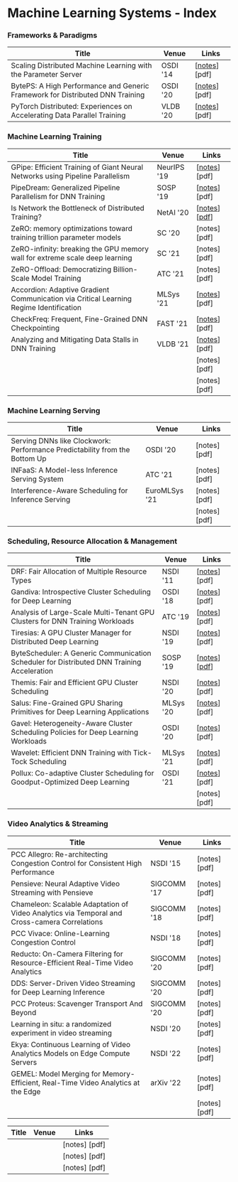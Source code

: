 # Machine Learning Systems - Index

### Frameworks & Paradigms

| Title                                                                         | Venue    | Links                                                                                              |
| ----------------------------------------------------------------------------- | -------- | -------------------------------------------------------------------------------------------------- |
| Scaling Distributed Machine Learning with the Parameter Server                | OSDI '14 | \[[notes](scaling-distributed-machine-learning-with-the-parameter-server.md)] \[pdf]               |
| BytePS: A High Performance and Generic Framework for Distributed DNN Training | OSDI '20 | \[[notes](byteps-a-high-performance-and-generic-framework-for-distributed-dnn-training.md)] \[pdf] |
| PyTorch Distributed: Experiences on Accelerating Data Parallel Training       | VLDB '20 | \[[notes](pytorch-distributed-experiences-on-accelerating-data-parallel-training.md)] \[pdf]       |

### Machine Learning Training

| Title                                                                                  | Venue       | Links                                                                                                                         |
| -------------------------------------------------------------------------------------- | ----------- | ----------------------------------------------------------------------------------------------------------------------------- |
| GPipe: Efficient Training of Giant Neural Networks using Pipeline Parallelism          | NeurIPS '19 | \[[notes](gpipe-efficient-training-of-giant-neural-networks-using-pipeline-parallelism.md)] \[pdf]                            |
| PipeDream: Generalized Pipeline Parallelism for DNN Training                           | SOSP '19    | \[[notes](pipedream-generalized-pipeline-parallelism-for-dnn-training.md)] \[pdf]                                             |
| Is Network the Bottleneck of Distributed Training?                                     | NetAI '20   | \[[notes](is-network-the-bottleneck-of-distributed-training.md)] \[[pdf](https://dl.acm.org/doi/pdf/10.1145/3405671.3405810)] |
| ZeRO: memory optimizations toward training trillion parameter models                   | SC '20      | \[notes] \[pdf]                                                                                                               |
| ZeRO-infinity: breaking the GPU memory wall for extreme scale deep learning            | SC '21      | \[notes] \[pdf]                                                                                                               |
| ZeRO-Offload: Democratizing Billion-Scale Model Training                               | ATC '21     | \[notes] \[pdf]                                                                                                               |
| Accordion: Adaptive Gradient Communication via Critical Learning Regime Identification | MLSys '21   | \[[notes](accordion-adaptive-gradient-communication-via-critical-learning-regime-identification.md)] \[pdf]                   |
| CheckFreq: Frequent, Fine-Grained DNN Checkpointing                                    | FAST '21    | \[[notes](checkfreq-frequent-fine-grained-dnn-checkpointing.md)] \[pdf]                                                       |
| Analyzing and Mitigating Data Stalls in DNN Training                                   | VLDB '21    | \[[notes](analyzing-and-mitigating-data-stalls-in-dnn-training.md)] \[pdf]                                                    |
|                                                                                        |             | \[notes] \[pdf]                                                                                                               |
|                                                                                        |             | \[notes] \[pdf]                                                                                                               |

### Machine Learning Serving

| Title                                                                      | Venue         | Links           |
| -------------------------------------------------------------------------- | ------------- | --------------- |
| Serving DNNs like Clockwork: Performance Predictability from the Bottom Up | OSDI '20      | \[notes] \[pdf] |
| INFaaS: A Model-less Inference Serving System                              | ATC '21       | \[notes] \[pdf] |
| Interference-Aware Scheduling for Inference Serving                        | EuroMLSys '21 | \[notes] \[pdf] |
|                                                                            |               | \[notes] \[pdf] |



### Scheduling, Resource Allocation & Management

| Title                                                                                      | Venue     | Links                                                                                                                                                                 |
| ------------------------------------------------------------------------------------------ | --------- | --------------------------------------------------------------------------------------------------------------------------------------------------------------------- |
| DRF: Fair Allocation of Multiple Resource Types                                            | NSDI '11  | \[[notes](dominant-resource-fairness-fair-allocation-of-multiple-resource-types.md)] \[pdf]                                                                           |
| Gandiva: Introspective Cluster Scheduling for Deep Learning                                | OSDI '18  | \[[notes](gandiva-introspective-cluster-scheduling-for-deep-learning.md)] \[pdf]                                                                                      |
| Analysis of Large-Scale Multi-Tenant GPU Clusters for DNN Training Workloads               | ATC '19   | \[[notes](analysis-of-large-scale-multi-tenant-gpu-clusters-for-dnn-training-workloads.md)] \[pdf]                                                                    |
| Tiresias: A GPU Cluster Manager for Distributed Deep Learning                              | NSDI '19  | \[[notes](tiresias-a-gpu-cluster-manager-for-distributed-deep-learning.md)] \[pdf]                                                                                    |
| ByteScheduler: A Generic Communication Scheduler for Distributed DNN Training Acceleration | SOSP '19  | \[[notes](bytescheduler-a-generic-communication-scheduler-for-distributed-dnn-training-acceleration.md)] \[[pdf](https://i.cs.hku.hk/\~cwu/papers/yhpeng-sosp19.pdf)] |
| Themis: Fair and Efficient GPU Cluster Scheduling                                          | NSDI '20  | \[[notes](themis-fair-and-efficient-gpu-cluster-scheduling.md)] \[pdf]                                                                                                |
| Salus: Fine-Grained GPU Sharing Primitives for Deep Learning Applications                  | MLSys '20 | \[[notes](salus-fine-grained-gpu-sharing-primitives-for-deep-learning-applications.md)] \[pdf]                                                                        |
| Gavel: Heterogeneity-Aware Cluster Scheduling Policies for Deep Learning Workloads         | OSDI '20  | \[[notes](gavel-heterogeneity-aware-cluster-scheduling-policies-for-deep-learning-workloads.md)] \[pdf]                                                               |
| Wavelet: Efficient DNN Training with Tick-Tock Scheduling                                  | MLSys '21 | \[[notes](wavelet-efficient-dnn-training-with-tick-tock-scheduling.md)] \[pdf]                                                                                        |
| Pollux: Co-adaptive Cluster Scheduling for Goodput-Optimized Deep Learning                 | OSDI '21  | \[[notes](pollux-co-adaptive-cluster-scheduling-for-goodput-optimized-deep-learning.md)] \[pdf]                                                                       |
|                                                                                            |           | \[notes] \[pdf]                                                                                                                                                       |



### Video Analytics & Streaming



| Title                                                                                        | Venue       | Links           |
| -------------------------------------------------------------------------------------------- | ----------- | --------------- |
| PCC Allegro: Re-architecting Congestion Control for Consistent High Performance              | NSDI '15    | \[notes] \[pdf] |
| Pensieve: Neural Adaptive Video Streaming with Pensieve                                      | SIGCOMM '17 | \[notes] \[pdf] |
| Chameleon: Scalable Adaptation of Video Analytics via Temporal and Cross-camera Correlations | SIGCOMM '18 | \[notes] \[pdf] |
| PCC Vivace: Online-Learning Congestion Control                                               | NSDI '18    | \[notes] \[pdf] |
| Reducto: On-Camera Filtering for Resource-Efficient Real-Time Video Analytics                | SIGCOMM '20 | \[notes] \[pdf] |
| DDS: Server-Driven Video Streaming for Deep Learning Inference                               | SIGCOMM '20 | \[notes] \[pdf] |
| PCC Proteus: Scavenger Transport And Beyond                                                  | SIGCOMM '20 | \[notes] \[pdf] |
| Learning in situ: a randomized experiment in video streaming                                 | NSDI '20    | \[notes] \[pdf] |
| Ekya: Continuous Learning of Video Analytics Models on Edge Compute Servers                  | NSDI '22    | \[notes] \[pdf] |
| GEMEL: Model Merging for Memory-Efficient, Real-Time Video Analytics at the Edge             | arXiv '22   | \[notes] \[pdf] |
|                                                                                              |             | \[notes] \[pdf] |





| Title | Venue | Links           |
| ----- | ----- | --------------- |
|       |       | \[notes] \[pdf] |
|       |       | \[notes] \[pdf] |
|       |       | \[notes] \[pdf] |

